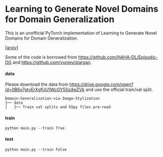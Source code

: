 # Learning to Generate Novel Domains for Domain Generalization

This is an unofficial PyTorch implementation of Learning to Generate Novel Domains for Domain Generalization.

[[arxiv]](https://arxiv.org/abs/2007.03304)

Some of the code is borrowed from https://github.com/HAHA-DL/Episodic-DG and https://github.com/yunjey/stargan.

#### data

Please download the data from https://drive.google.com/open?id=0B6x7gtvErXgfUU1WcGY5SzdwZVk and use the official train/val split.

```
Domain-Generalization-via-Image-Stylization
├── data
│   ├── Train val splits and h5py files pre-read
```

#### train

```
python main.py --train True
```

#### test

```
python main.py --train False
```

